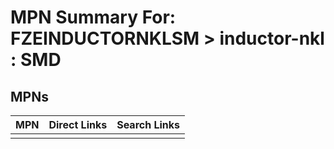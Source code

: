 



# MPN Summary For: FZEINDUCTORNKLSM > inductor-nkl : SMD

## MPNs
  

|MPN|Direct Links|Search Links|
| :--- | :--- | :--- |
||||
